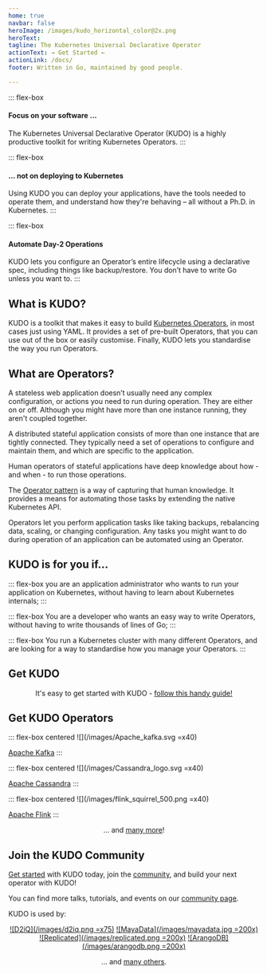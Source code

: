 ```yaml
---
home: true
navbar: false
heroImage: /images/kudo_horizontal_color@2x.png
heroText:
tagline: The Kubernetes Universal Declarative Operator
actionText: ⇝ Get Started ⇜
actionLink: /docs/
footer: Written in Go, maintained by good people.

---
```


<div class="flex-container">

::: flex-box
<h4>Focus on your software …</h4>
The Kubernetes Universal Declarative Operator (KUDO) is a highly productive toolkit for writing Kubernetes Operators.
:::

::: flex-box
<h4>… not on deploying to Kubernetes</h4>
Using KUDO you can deploy your applications, have the tools needed to operate them, and understand how they're behaving – all without a Ph.D. in Kubernetes.
:::

::: flex-box
<h4>Automate Day-2 Operations</h4>
KUDO lets you configure an Operator’s entire lifecycle using a declarative spec, including things like backup/restore. You don’t have to write Go unless you want to.
:::

</div>


## What is KUDO?

KUDO is a toolkit that makes it easy to build [Kubernetes Operators](#what-are-operators), in most cases just using YAML.
It provides a set of pre-built Operators, that you can use out of the box or easily customise.
Finally, KUDO lets you standardise the way you run Operators.


## What are Operators?

A stateless web application doesn’t usually need any complex configuration, or actions you need to run during operation. They are either on or off. Although you might have more than one instance running, they aren't coupled together.

A distributed stateful application consists of more than one instance that are tightly connected. They typically need a set of operations to configure and maintain them, and which are specific to the application.

Human operators of stateful applications have deep knowledge about how - and when - to run those operations.

The [Operator pattern](https://https://kubernetes.io/docs/concepts/extend-kubernetes/operator/) is a way of capturing that human knowledge. It provides a means for automating those tasks by extending the native Kubernetes API.

Operators let you perform application tasks like taking backups, rebalancing data, scaling, or changing configuration. Any tasks you might want to do during operation of an application can be automated using an Operator.

## KUDO is for you if...

<div class="flex-container">

::: flex-box
you are an application administrator who wants to run your application on Kubernetes, without having to learn about Kubernetes internals;
:::

::: flex-box
You are a developer who wants an easy way to write Operators, without having to write thousands of lines of Go;
:::

::: flex-box
You run a Kubernetes cluster with many different Operators, and are looking for a way to standardise how you manage your Operators.
:::

</div>

## Get KUDO

<center>

It's easy to get started with KUDO - [follow this handy guide!](/docs/)

</center>

## Get KUDO Operators

<div class="flex-container">

::: flex-box centered
![](/images/Apache_kafka.svg =x40)

[Apache Kafka](https://github.com/kudobuilder/operators/tree/master/repository/kafka/docs/latest)
:::

::: flex-box centered
![](/images/Cassandra_logo.svg =x40)

[Apache Cassandra](https://github.com/kudobuilder/operators/tree/master/repository/cassandra/)
:::

::: flex-box centered
![](/images/flink_squirrel_500.png =x40)

[Apache Flink](https://github.com/kudobuilder/operators/tree/master/repository/flink)
:::

</div>

<center>

… and [many more](https://github.com/kudobuilder/operators/)!

</center>

## Join the KUDO Community

[Get started](docs/README.md) with KUDO today, join the [community](community/README.md), and
build your next operator with KUDO!

You can find more talks, tutorials, and events on our [community page](community/README.md#community-content).

KUDO is used by:

<center>

[![D2iQ](/images/d2iq.png =x75)](https://d2iq.com) [![MayaData](/images/mayadata.jpg =200x)](https://mayadata.io) [![Replicated](/images/replicated.png =200x)](https://replicated.com) [![ArangoDB](/images/arangodb.png =200x)](https://arangodb.com)

... and [many others](https://github.com/kudobuilder/kudo/graphs/contributors).

</center>


